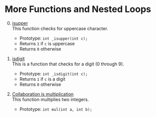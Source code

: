 # More Functions and Nested Loops

0. [isupper](0-isupper.c)   
This function checks for uppercase character.

    * Prototype: `int _isupper(int c);`
    * Returns `1` if `c` is uppercase
    * Returns `0` otherwise

1. [isdigit](./1-isdigit.c)   
This is a function that checks for a digit (0 through 9).

    * Prototype: `int _isdigit(int c);`
    * Returns `1` if `c` is a digit
    * Returns `0` otherwise

2. [Collaboration is multiplication](./2-mul.c)  
This function  multiplies two integers.
	* Prototype: `int mul(int a, int b);`
